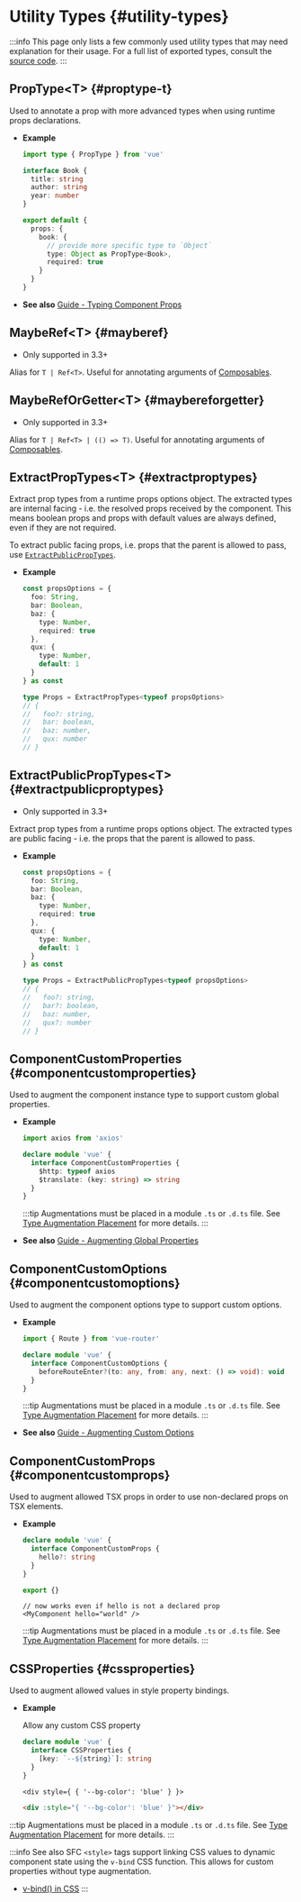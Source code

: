 # Utility Types {#utility-types}

:::info
This page only lists a few commonly used utility types that may need explanation for their usage. For a full list of exported types, consult the [source code](https://github.com/vuejs/core/blob/main/packages/runtime-core/src/index.ts#L131).
:::

## PropType\<T> {#proptype-t}

Used to annotate a prop with more advanced types when using runtime props declarations.

- **Example**

  ```ts
  import type { PropType } from 'vue'

  interface Book {
    title: string
    author: string
    year: number
  }

  export default {
    props: {
      book: {
        // provide more specific type to `Object`
        type: Object as PropType<Book>,
        required: true
      }
    }
  }
  ```

- **See also** [Guide - Typing Component Props](/guide/typescript/options-api#typing-component-props)

## MaybeRef\<T> {#mayberef}

- Only supported in 3.3+

Alias for `T | Ref<T>`. Useful for annotating arguments of [Composables](/guide/reusability/composables.html).

## MaybeRefOrGetter\<T> {#maybereforgetter}

- Only supported in 3.3+

Alias for `T | Ref<T> | (() => T)`. Useful for annotating arguments of [Composables](/guide/reusability/composables.html).

## ExtractPropTypes\<T> {#extractproptypes}

Extract prop types from a runtime props options object. The extracted types are internal facing - i.e. the resolved props received by the component. This means boolean props and props with default values are always defined, even if they are not required.

To extract public facing props, i.e. props that the parent is allowed to pass, use [`ExtractPublicPropTypes`](#extractpublicproptypes).

- **Example**

  ```ts
  const propsOptions = {
    foo: String,
    bar: Boolean,
    baz: {
      type: Number,
      required: true
    },
    qux: {
      type: Number,
      default: 1
    }
  } as const

  type Props = ExtractPropTypes<typeof propsOptions>
  // {
  //   foo?: string,
  //   bar: boolean,
  //   baz: number,
  //   qux: number
  // }
  ```

## ExtractPublicPropTypes\<T> {#extractpublicproptypes}

- Only supported in 3.3+

Extract prop types from a runtime props options object. The extracted types are public facing - i.e. the props that the parent is allowed to pass.

- **Example**

  ```ts
  const propsOptions = {
    foo: String,
    bar: Boolean,
    baz: {
      type: Number,
      required: true
    },
    qux: {
      type: Number,
      default: 1
    }
  } as const

  type Props = ExtractPublicPropTypes<typeof propsOptions>
  // {
  //   foo?: string,
  //   bar?: boolean,
  //   baz: number,
  //   qux?: number
  // }
  ```

## ComponentCustomProperties {#componentcustomproperties}

Used to augment the component instance type to support custom global properties.

- **Example**

  ```ts
  import axios from 'axios'

  declare module 'vue' {
    interface ComponentCustomProperties {
      $http: typeof axios
      $translate: (key: string) => string
    }
  }
  ```

  :::tip
  Augmentations must be placed in a module `.ts` or `.d.ts` file. See [Type Augmentation Placement](/guide/typescript/options-api#augmenting-global-properties) for more details.
  :::

- **See also** [Guide - Augmenting Global Properties](/guide/typescript/options-api#augmenting-global-properties)

## ComponentCustomOptions {#componentcustomoptions}

Used to augment the component options type to support custom options.

- **Example**

  ```ts
  import { Route } from 'vue-router'

  declare module 'vue' {
    interface ComponentCustomOptions {
      beforeRouteEnter?(to: any, from: any, next: () => void): void
    }
  }
  ```

  :::tip
  Augmentations must be placed in a module `.ts` or `.d.ts` file. See [Type Augmentation Placement](/guide/typescript/options-api#augmenting-global-properties) for more details.
  :::

- **See also** [Guide - Augmenting Custom Options](/guide/typescript/options-api#augmenting-custom-options)

## ComponentCustomProps {#componentcustomprops}

Used to augment allowed TSX props in order to use non-declared props on TSX elements.

- **Example**

  ```ts
  declare module 'vue' {
    interface ComponentCustomProps {
      hello?: string
    }
  }

  export {}
  ```

  ```tsx
  // now works even if hello is not a declared prop
  <MyComponent hello="world" />
  ```

  :::tip
  Augmentations must be placed in a module `.ts` or `.d.ts` file. See [Type Augmentation Placement](/guide/typescript/options-api#augmenting-global-properties) for more details.
  :::

## CSSProperties {#cssproperties}

Used to augment allowed values in style property bindings.

- **Example**

  Allow any custom CSS property

  ```ts
  declare module 'vue' {
    interface CSSProperties {
      [key: `--${string}`]: string
    }
  }
  ```

  ```tsx
  <div style={ { '--bg-color': 'blue' } }>
  ```

  ```html
  <div :style="{ '--bg-color': 'blue' }"></div>
  ```

:::tip
Augmentations must be placed in a module `.ts` or `.d.ts` file. See [Type Augmentation Placement](/guide/typescript/options-api#augmenting-global-properties) for more details.
:::

:::info See also
SFC `<style>` tags support linking CSS values to dynamic component state using the `v-bind` CSS function. This allows for custom properties without type augmentation.

- [v-bind() in CSS](/api/sfc-css-features#v-bind-in-css)
  :::

